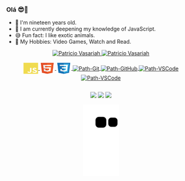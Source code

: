 ### Olá 😎🌹

- 🎈 I'm nineteen years old.
- 🌱 I am currently deepening my knowledge of JavaScript.
- 😅 Fun fact: I like exotic animals.
- 🎲 My Hobbies: Video Games, Watch and Read.

<div align="center">
    <a href="https://github.com/pathvasariah">
    <img src="https://github-readme-stats.vercel.app/api?username=pathvasariah&count_private=true&show_icons=true&theme=github_dark" alt="Patricio Vasariah" width="420"/> 
    <img src="https://github-readme-stats.vercel.app/api/top-langs/?username=pathvasariah&&langs_count=8&layout=compact&theme=github_dark" alt="Patricio Vasariah" height="165" />
<div>

<div style="display: inline_block" ><br>
  <a href="https://github.com/pathvasariah">
  <img align="center" alt="Path-Js" height="30" width="40" src="https://raw.githubusercontent.com/devicons/devicon/master/icons/javascript/javascript-plain.svg">
  <img align="center" alt="Path-HTML" height="30" width="40" src="https://raw.githubusercontent.com/devicons/devicon/master/icons/html5/html5-original.svg">
  <img align="center" alt="Path-CSS" height="30" width="40" src="https://raw.githubusercontent.com/devicons/devicon/master/icons/css3/css3-original.svg">
<!--   <img align="center" alt="Path-Python" height="30" width="40" src="https://raw.githubusercontent.com/devicons/devicon/master/icons/python/python-original.svg"> -->
  <img align="center" alt="Path-Git" height="30" width="40" src="https://cdn.jsdelivr.net/gh/devicons/devicon/icons/git/git-original.svg"/>
  <img align="center" alt="Path-GitHub" height="30" width="40" src="https://cdn.jsdelivr.net/gh/devicons/devicon/icons/github/github-original-wordmark.svg"/>
  <img align="center" alt="Path-VSCode" height="30" width="40" src="https://cdn.jsdelivr.net/gh/devicons/devicon/icons/vscode/vscode-original.svg"/>
  <img align="center" alt="Path-VSCode" height="30" width="40" src="https://cdn.jsdelivr.net/gh/devicons/devicon/icons/r/r-original.svg"/>
</div>

##

<div> 
  <a href="https://instagram.com/p_vasariah" target="_blank"><img src="https://img.shields.io/badge/-Instagram-%23E4405F?style=for-the-badge&logo=instagram&logoColor=white" target="_blank"></a>
  <a href = "mailto:pathvasariah@gmail.com"><img src="https://img.shields.io/badge/-Gmail-%23333?style=for-the-badge&logo=gmail&logoColor=white" target="_blank"></a>
  <a href="https://www.linkedin.com/in/patricio-vasariah-3ba842236" target="_blank"><img src="https://img.shields.io/badge/-LinkedIn-%230077B5?style=for-the-badge&logo=linkedin&logoColor=white" target="_blank"></a> 
 
  ![Snake animation](https://github.com/pathvasariah/pathvasariah/blob/output/github-contribution-grid-snake.svg)
 
</div>
